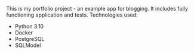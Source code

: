 This is my portfolio project - an example app for blogging. It includes fully functioning application and tests.
Technologies used:
- Python 3.10
- Docker
- PostgreSQL
- SQLModel